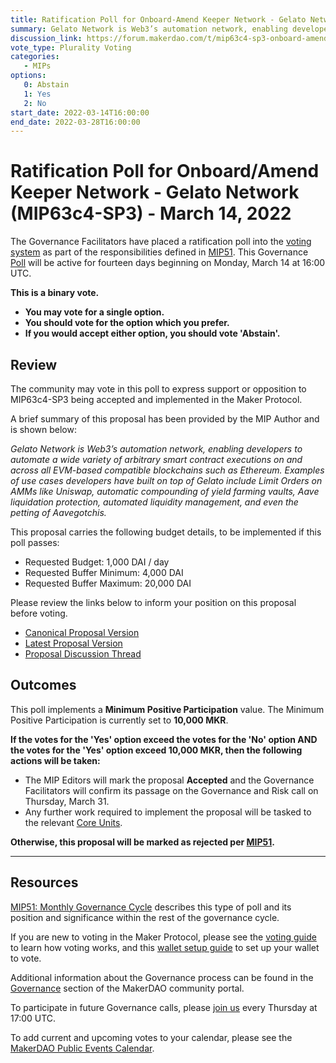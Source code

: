 ```yaml
---
title: Ratification Poll for Onboard-Amend Keeper Network - Gelato Network (MIP63c4-SP3) - March 14, 2022
summary: Gelato Network is Web3’s automation network, enabling developers to automate a wide variety of arbitrary smart contract executions on and across all EVM-based compatible blockchains such as Ethereum.
discussion_link: https://forum.makerdao.com/t/mip63c4-sp3-onboard-amend-keeper-network-gelato-network/12749
vote_type: Plurality Voting
categories:
   - MIPs
options:
   0: Abstain
   1: Yes
   2: No
start_date: 2022-03-14T16:00:00
end_date: 2022-03-28T16:00:00
---
```

# Ratification Poll for Onboard/Amend Keeper Network - Gelato Network (MIP63c4-SP3) - March 14, 2022

The Governance Facilitators have placed a ratification poll into the [voting system](https://vote.makerdao.com/polling) as part of the responsibilities defined in [MIP51](https://mips.makerdao.com/mips/details/MIP51). This Governance [Poll](https://community-development.makerdao.com/en/learn/governance/on-chain-gov) will be active for fourteen days beginning on Monday, March 14 at 16:00 UTC.

**This is a binary vote.** 
- **You may vote for a single option.** 
- **You should vote for the option which you prefer.**
- **If you would accept either option, you should vote 'Abstain'.**

## Review

The community may vote in this poll to express support or opposition to MIP63c4-SP3 being accepted and implemented in the Maker Protocol.

A brief summary of this proposal has been provided by the MIP Author and is shown below:

*Gelato Network is Web3’s automation network, enabling developers to automate a wide variety of arbitrary smart contract executions on and across all EVM-based compatible blockchains such as Ethereum. Examples of use cases developers have built on top of Gelato include Limit Orders on AMMs like Uniswap, automatic compounding of yield farming vaults, Aave liquidation protection, automated liquidity management, and even the petting of Aavegotchis.*

This proposal carries the following budget details, to be implemented if this poll passes:
- Requested Budget: 1,000 DAI / day
- Requested Buffer Minimum: 4,000 DAI
- Requested Buffer Maximum: 20,000 DAI

Please review the links below to inform your position on this proposal before voting.
* [Canonical Proposal Version](https://github.com/makerdao/mips/blob/d3373e53cbf080c5439863d8459f0f0b7a68e84a/MIP63/MIP63c4-Subproposals/MIP63c4-SP3.md)
* [Latest Proposal Version](https://mips.makerdao.com/mips/details/MIP63c4SP3)
* [Proposal Discussion Thread](https://forum.makerdao.com/t/mip63c4-sp2-onboard-amend-keeper-network-keep3r-network/12748/1)

## Outcomes

This poll implements a **Minimum Positive Participation** value. The Minimum Positive Participation is currently set to **10,000 MKR**.

**If the votes for the 'Yes' option exceed the votes for the 'No' option AND the votes for the 'Yes' option exceed 10,000 MKR, then the following actions will be taken:**
* The MIP Editors will mark the proposal **Accepted** and the Governance Facilitators will confirm its passage on the Governance and Risk call on Thursday, March 31. 
* Any further work required to implement the proposal will be tasked to the relevant [Core Units](https://mips.makerdao.com/mips/details/MIP38#mip38c2-core-unit-state).

**Otherwise, this proposal will be marked as rejected per [MIP51](https://mips.makerdao.com/mips/details/MIP51#mip51c2-ratification-poll).**

---

## Resources

[MIP51: Monthly Governance Cycle](https://mips.makerdao.com/mips/details/MIP51) describes this type of poll and its position and significance within the rest of the governance cycle.

If you are new to voting in the Maker Protocol, please see the [voting guide](https://community-development.makerdao.com/en/learn/governance/how-voting-works/) to learn how voting works, and this [wallet setup guide](https://community-development.makerdao.com/en/learn/governance/voting-setup/) to set up your wallet to vote.

Additional information about the Governance process can be found in the [Governance](https://community-development.makerdao.com/en/learn/governance) section of the MakerDAO community portal.

To participate in future Governance calls, please [join us](https://github.com/makerdao/community/tree/master/governance/governance-and-risk-meetings) every Thursday at 17:00 UTC.

To add current and upcoming votes to your calendar, please see the [MakerDAO Public Events Calendar](https://calendar.google.com/calendar/embed?src=makerdao.com_3efhm2ghipksegl009ktniomdk%40group.calendar.google.com&ctz=UTC&mode=week&showCalendars=0&showPrint=0).
